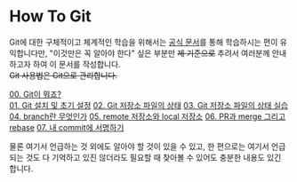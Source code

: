 How To Git
===

Git에 대한 구체적이고 체계적인 학습을 위해서는 [공식 문서](https://git-scm.com/book/ko/v2)를 통해 학습하시는 편이 유익합니다만, "이것만은 꼭 알아야 한다" 싶은 부분만 ~~제 기준으로~~ 추려서 여러분께 안내하고자 하여 이 문서를 작성합니다.    
~~Git 사용법은 Git으로 관리합니다.~~

[00. Git이 뭐죠?](chapter00.md)    
[01. Git 설치 및 초기 설정](chapter01.md)
[02. Git 저장소 파일의 상태](chapter02.md)
[03. Git 저장소 파일의 상태 실습](chapter03.md)
[04. branch란 무엇인가](chapter04.md)
[05. remote 저장소와 local 저장소](chapter05.md)
[06. PR과 merge 그리고 rebase](chapter06.md)
[07. 내 commit에 서명하기](chapter07.md)

물론 여기서 언급하는 것 외에도 알아야 할 것이 있을 수 있고, 한 편으로는 여기서 언급되는 것도 다 기억하고 있진 않더라도 필요할 때 찾아볼 수 있어도 충분한 내용도 있긴 합니다.

